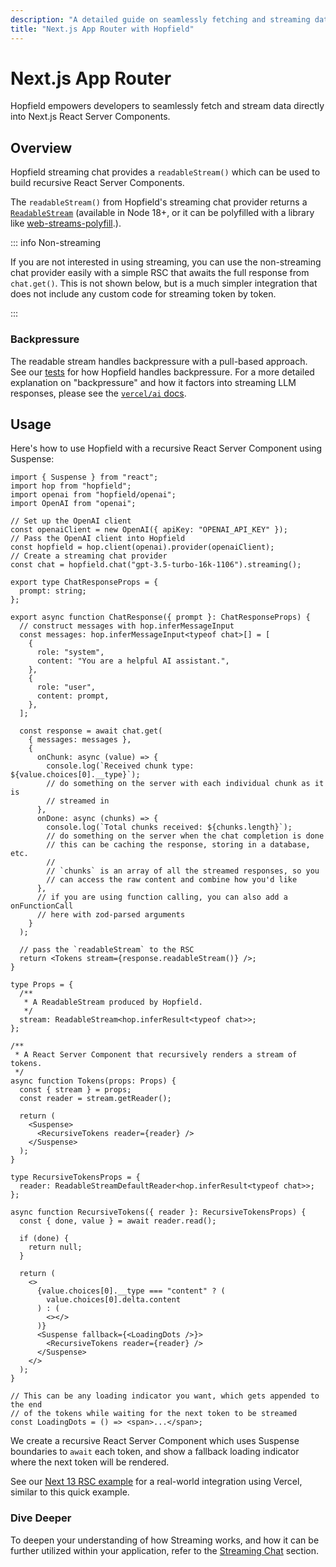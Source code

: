 ```yaml
---
description: "A detailed guide on seamlessly fetching and streaming data directly into React components."
title: "Next.js App Router with Hopfield"
---
```


# Next.js App Router

Hopfield empowers developers to seamlessly fetch and stream data directly into Next.js React Server Components.

## Overview

Hopfield streaming chat provides a `readableStream()` which can be used to build recursive React Server Components.

The `readableStream()` from Hopfield's streaming chat provider returns a [`ReadableStream`](https://developer.mozilla.org/en-US/docs/Web/API/ReadableStream) (available in Node 18+, or it can be polyfilled with a library like [web-streams-polyfill](https://www.npmjs.com/package/web-streams-polyfill).).

::: info Non-streaming

If you are not interested in using streaming, you can use the non-streaming chat provider easily with a simple RSC
that awaits the full response from `chat.get()`. This is not shown below, but is a much simpler integration that does not
include any custom code for streaming token by token.

:::

### Backpressure

The readable stream handles backpressure with a pull-based approach. See our [tests](https://github.com/propology/hopfield/blob/main/src/utils.test.ts) for how Hopfield handles backpressure. For a more detailed explanation on "backpressure" and how it factors into streaming LLM responses, please see the
[`vercel/ai` docs](https://sdk.vercel.ai/docs/concepts/backpressure-and-cancellation).

## Usage

Here's how to use Hopfield with a recursive React Server Component using Suspense:

```tsx
import { Suspense } from "react";
import hop from "hopfield";
import openai from "hopfield/openai";
import OpenAI from "openai";

// Set up the OpenAI client
const openaiClient = new OpenAI({ apiKey: "OPENAI_API_KEY" });
// Pass the OpenAI client into Hopfield
const hopfield = hop.client(openai).provider(openaiClient);
// Create a streaming chat provider
const chat = hopfield.chat("gpt-3.5-turbo-16k-1106").streaming();

export type ChatResponseProps = {
  prompt: string;
};

export async function ChatResponse({ prompt }: ChatResponseProps) {
  // construct messages with hop.inferMessageInput
  const messages: hop.inferMessageInput<typeof chat>[] = [
    {
      role: "system",
      content: "You are a helpful AI assistant.",
    },
    {
      role: "user",
      content: prompt,
    },
  ];

  const response = await chat.get(
    { messages: messages },
    {
      onChunk: async (value) => {
        console.log(`Received chunk type: ${value.choices[0].__type}`);
        // do something on the server with each individual chunk as it is
        // streamed in
      },
      onDone: async (chunks) => {
        console.log(`Total chunks received: ${chunks.length}`);
        // do something on the server when the chat completion is done
        // this can be caching the response, storing in a database, etc.
        //
        // `chunks` is an array of all the streamed responses, so you
        // can access the raw content and combine how you'd like
      },
      // if you are using function calling, you can also add a onFunctionCall
      // here with zod-parsed arguments
    }
  );

  // pass the `readableStream` to the RSC
  return <Tokens stream={response.readableStream()} />;
}

type Props = {
  /**
   * A ReadableStream produced by Hopfield.
   */
  stream: ReadableStream<hop.inferResult<typeof chat>>;
};

/**
 * A React Server Component that recursively renders a stream of tokens.
 */
async function Tokens(props: Props) {
  const { stream } = props;
  const reader = stream.getReader();

  return (
    <Suspense>
      <RecursiveTokens reader={reader} />
    </Suspense>
  );
}

type RecursiveTokensProps = {
  reader: ReadableStreamDefaultReader<hop.inferResult<typeof chat>>;
};

async function RecursiveTokens({ reader }: RecursiveTokensProps) {
  const { done, value } = await reader.read();

  if (done) {
    return null;
  }

  return (
    <>
      {value.choices[0].__type === "content" ? (
        value.choices[0].delta.content
      ) : (
        <></>
      )}
      <Suspense fallback={<LoadingDots />}>
        <RecursiveTokens reader={reader} />
      </Suspense>
    </>
  );
}

// This can be any loading indicator you want, which gets appended to the end
// of the tokens while waiting for the next token to be streamed
const LoadingDots = () => <span>...</span>;
```

We create a recursive React Server Component which uses Suspense boundaries to `await` each token,
and show a fallback loading indicator where the next token will be rendered.

See our [Next 13 RSC example](https://next-13.hopfield.ai) for a real-world integration
using Vercel, similar to this quick example.

### Dive Deeper

To deepen your understanding of how Streaming works, and how it can be further utilized within your application,
refer to the [Streaming Chat](/chat/streaming) section.
